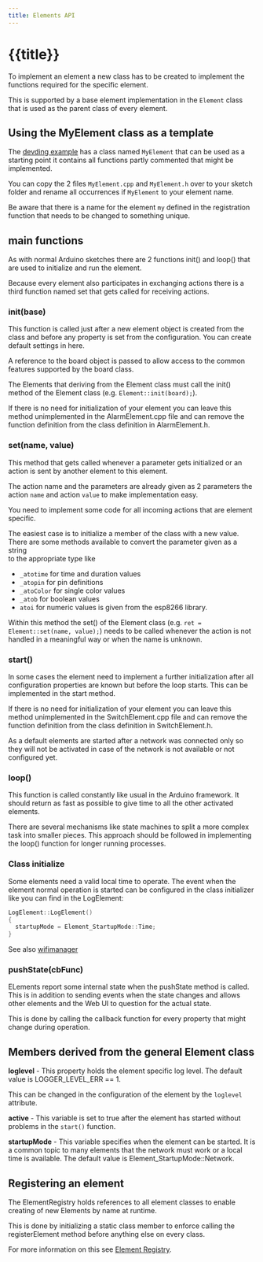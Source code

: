```yaml
---
title: Elements API
---
```


# {{title}}

To implement an element a new class has to be created to implement the functions required for the specific element.

This is supported by a base element implementation in the `Element` class that is used as the parent class of every element.


## Using the MyElement class as a template

The [devding example](/examples/devding.md) has a class named `MyElement` that can be used as a starting point it contains all functions partly commented that might be implemented.

You can copy the 2 files `MyElement.cpp` and `MyElement.h` over to your sketch folder and rename all occurrences if `MyElement` to your element name.

Be aware that there is a name for the element `my` defined in the registration function that needs to be changed to something unique.


## main functions

As with normal Arduino sketches there are 2 functions init() and loop() that are used to initialize and run the element. 

Because every element also participates in exchanging actions there is a third function named set that gets called for receiving actions. 


### init(base)

This function is called just after a new element object is created from the class and before any property is set from the configuration. You can create default settings in here.

A reference to the board object is passed to allow access to the common features supported by the board class. 

The Elements that deriving from the Element class must call the init() method of the Element class (e.g. `Element::init(board);`).

If there is no need for initialization of your element you can leave this method unimplemented in the AlarmElement.cpp file and can remove the function definition from the class definition in AlarmElement.h.


### set(name, value)

This method that gets called whenever a parameter gets initialized or an action is sent by another element to this element.

The action name and the parameters are already given as 2 parameters the action `name` and action `value` to make implementation easy.

You need to implement some code for all incoming actions that are element specific.

The easiest case is to initialize a member of the class with a new value. There are some methods available to convert the parameter given as a string    
to the appropriate type like 

* `_atotime` for time and duration values
* `_atopin` for pin definitions
* `_atoColor` for single color values
* `_atob` for boolean values
* `atoi` for numeric values is given from the esp8266 library.

Within this method the set() of the Element class (e.g. `ret = Element::set(name, value);`) needs to be called whenever the action is not handled in a meaningful way or when the name is unknown. 


### start()

In some cases the element need to implement a further initialization after all configuration properties are known but before the loop starts. This can be implemented in the start method.

If there is no need for initialization of your element you can leave this method unimplemented in the SwitchElement.cpp file and can remove the function definition from the class definition in SwitchElement.h.

As a default elements are started after a network was connected only so they will not be activated in case of the network is not available or not configured yet.


### loop()

This function is called constantly like usual in the Arduino framework. It should return as fast as possible to give time to all the other activated elements.

There are several mechanisms like state machines to split a more complex task into smaller pieces. This approach should be followed in implementing the loop() function for longer running processes.


### Class initialize

Some elements need a valid local time to operate. The event when the element normal operation is started can be configured in
the class initializer like you can find in the LogElement:

``` cpp
LogElement::LogElement()
{
  startupMode = Element_StartupMode::Time;
}
```

See also [wifimanager](/wifimanager.md)


### pushState(cbFunc)

ELements report some internal state when the pushState method is called.
This is in addition to sending events when the state changes and allows other elements and the Web UI to question for the actual state.

This is done by calling the callback function for every property that might change during operation.


## Members derived from the general Element class

**loglevel** - This property holds the element specific log level. The default value is LOGGER_LEVEL_ERR == 1. 

This can be changed in the configuration of the element by the `loglevel` attribute.

**active** - This variable is set to true after the element has started
without problems in the `start()` function.

**startupMode** - This variable specifies when the element can be started. It is a common topic to many elements that the network must work or a local time is available.
The default value is Element_StartupMode::Network.


## Registering an element

The ElementRegistry holds references to all element classes to enable creating of new Elements by name at runtime.

This is done by initializing a static class member to enforce calling the registerElement method before anything else on every class.

For more information on this see [Element Registry](/dev/elementregistry.md).

